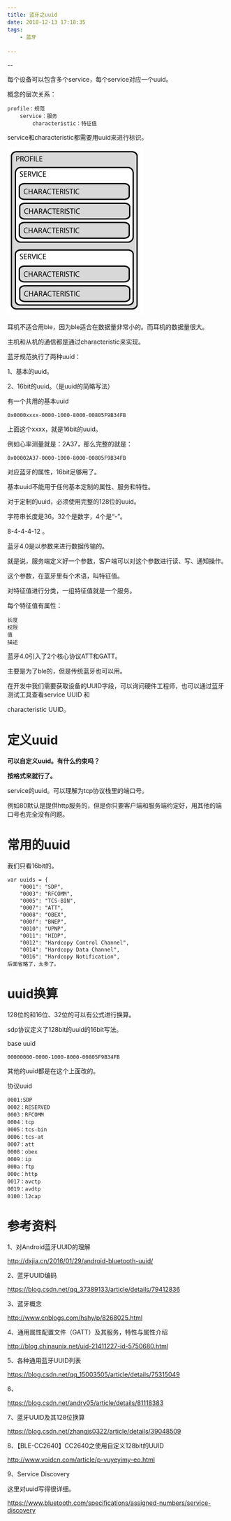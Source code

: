 ```yaml
---
title: 蓝牙之uuid
date: 2018-12-13 17:18:35
tags:
	- 蓝牙

---
```


--

每个设备可以包含多个service，每个service对应一个uuid。

概念的层次关系：

```
profile：规范
	service：服务
		characteristic：特征值
```

service和characteristic都需要用uuid来进行标识。

![](../images/蓝牙概念层次.png)

耳机不适合用ble，因为ble适合在数据量非常小的。而耳机的数据量很大。



主机和从机的通信都是通过characteristic来实现。



蓝牙规范执行了两种uuid：

1、基本的uuid。

2、16bit的uuid。（是uuid的简略写法）



有一个共用的基本uuid

```
0x0000xxxx-0000-1000-8000-00805F9B34FB
```

上面这个xxxx，就是16bit的uuid。

例如心率测量就是：2A37，那么完整的就是：

```
0x00002A37-0000-1000-8000-00805F9B34FB
```

对应蓝牙的属性，16bit足够用了。

基本uuid不能用于任何基本定制的属性、服务和特性。

对于定制的uuid，必须使用完整的128位的uuid。



字符串长度是36。32个是数字，4个是“-”。

8-4-4-4-12 。



蓝牙4.0是以参数来进行数据传输的。

就是说，服务端定义好一个参数，客户端可以对这个参数进行读、写、通知操作。

这个参数，在蓝牙里有个术语，叫特征值。

对特征值进行分类，一组特征值就是一个服务。

每个特征值有属性：

```
长度
权限
值
描述
```



蓝牙4.0引入了2个核心协议ATT和GATT。

主要是为了ble的，但是传统蓝牙也可以用。



在开发中我们需要获取设备的UUID字段，可以询问硬件工程师，也可以通过蓝牙测试工具查看service UUID 和

characteristic UUID。



# 定义uuid

**可以自定义uuid。有什么约束吗？**

**按格式来就行了。**

service的uuid。可以理解为tcp协议栈里的端口号。

例如80默认是提供http服务的，但是你只要客户端和服务端约定好，用其他的端口号也完全没有问题。



# 常用的uuid

我们只看16bit的。

```
var uuids = {
    "0001": "SDP",
    "0003": "RFCOMM",
    "0005": "TCS-BIN",
    "0007": "ATT",
    "0008": "OBEX",
    "000f": "BNEP",
    "0010": "UPNP",
    "0011": "HIDP",
    "0012": "Hardcopy Control Channel",
    "0014": "Hardcopy Data Channel",
    "0016": "Hardcopy Notification",
后面省略了，太多了。
```



# uuid换算

128位的和16位、32位的可以有公式进行换算。



sdp协议定义了128bit的uuid的16bit写法。

base uuid

```
00000000-0000-1000-8000-00805F9B34FB
```

其他的uuid都是在这个上面改的。

协议uuid

```
0001:SDP
0002：RESERVED
0003：RFCOMM
0004：tcp
0005：tcs-bin
0006：tcs-at
0007：att
0008：obex
0009：ip
000a：ftp
000c：http
0017：avctp
0019：avdtp
0100：l2cap
```



# 参考资料

1、对Android蓝牙UUID的理解

http://dxjia.cn/2016/01/29/android-bluetooth-uuid/

2、蓝牙UUID编码

https://blog.csdn.net/qq_37389133/article/details/79412836

3、蓝牙概念

http://www.cnblogs.com/hshy/p/8268025.html

4、通用属性配置文件（GATT）及其服务，特性与属性介绍

http://blog.chinaunix.net/uid-21411227-id-5750680.html

5、各种通用蓝牙UUID列表

https://blog.csdn.net/qq_15003505/article/details/75315049

6、

https://blog.csdn.net/andry05/article/details/81118383

7、蓝牙UUID及其128位换算

https://blog.csdn.net/zhangjs0322/article/details/39048509

8、【BLE-CC2640】CC2640之使用自定义128bit的UUID

http://www.voidcn.com/article/p-vuyeyimy-eo.html

9、Service Discovery

这里对uuid写得很详细。

https://www.bluetooth.com/specifications/assigned-numbers/service-discovery